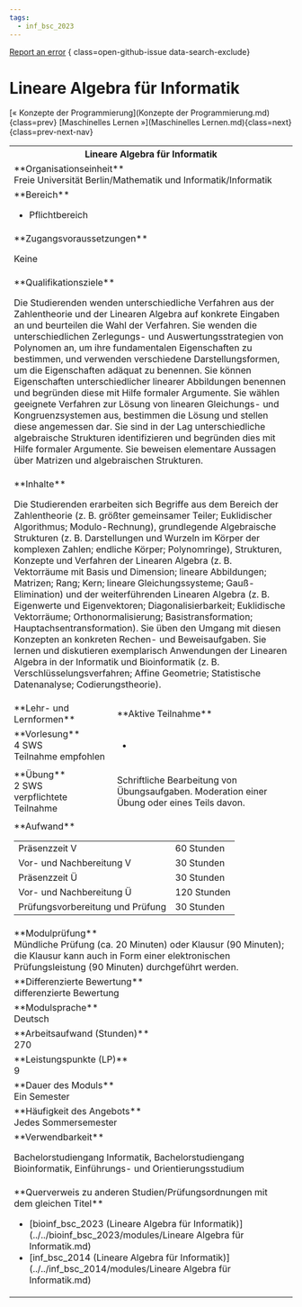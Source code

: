 ```yaml
---
tags:
  - inf_bsc_2023
---
```

[Report an error](https://github.com/SGSSGene/FUB-SUP/issues/new?title=Error%20in%20%22Lineare%20Algebra%20f%C3%BCr%20Informatik%22&body=There%20seems%20to%20be%20an%20error%20in%20module%20%22Lineare%20Algebra%20f%C3%BCr%20Informatik%22%2E%0A%0A%3CDescribe%20here%20a%20slightly%20more%20detailed%20description%20of%20what%20is%20wrong%3E&labels=bug)
{ class=open-github-issue data-search-exclude}

# Lineare Algebra für Informatik

[« Konzepte der Programmierung](Konzepte der Programmierung.md){class=prev}
[Maschinelles Lernen »](Maschinelles Lernen.md){class=next}
{class=prev-next-nav}

<table markdown id="moduledesc">
<tr markdown class="moduledesc_head"><th colspan="2">Lineare Algebra für Informatik </th></tr>
<tr markdown><td colspan="2">**Organisationseinheit**   <br>Freie Universität Berlin/Mathematik und Informatik/Informatik</td></tr>

<tr markdown><td colspan="2">**Bereich**<br>


- Pflichtbereich

</td></tr>

<tr markdown><td colspan="2">**Zugangsvoraussetzungen** <br>

Keine


</td></tr>
<tr markdown><td colspan="2">**Qualifikationsziele**    <br>

Die Studierenden wenden unterschiedliche Verfahren aus der Zahlentheorie und
der Linearen Algebra auf konkrete Eingaben an und beurteilen die Wahl der
Verfahren. Sie wenden die unterschiedlichen Zerlegungs- und
Auswertungsstrategien von Polynomen an, um ihre fundamentalen Eigenschaften
zu bestimmen, und verwenden verschiedene Darstellungsformen, um die
Eigenschaften adäquat zu benennen. Sie können Eigenschaften
unterschiedlicher linearer Abbildungen benennen und begründen diese mit
Hilfe formaler Argumente. Sie wählen geeignete Verfahren zur Lösung von
linearen Gleichungs- und Kongruenzsystemen aus, bestimmen die Lösung und
stellen diese angemessen dar. Sie sind in der Lag unterschiedliche
algebraische Strukturen identifizieren und begründen dies mit Hilfe formaler
Argumente. Sie beweisen elementare Aussagen über Matrizen und algebraischen
Strukturen.


</td></tr>
<tr markdown><td colspan="2">**Inhalte**                <br>

Die Studierenden erarbeiten sich Begriffe aus dem Bereich der Zahlentheorie
(z. B. größter gemeinsamer Teiler; Euklidischer Algorithmus;
Modulo-Rechnung), grundlegende Algebraische Strukturen (z. B. Darstellungen
und Wurzeln im Körper der komplexen Zahlen; endliche Körper; Polynomringe),
Strukturen, Konzepte und Verfahren der Linearen Algebra (z. B. Vektorräume
mit Basis und Dimension; lineare Abbildungen; Matrizen; Rang; Kern; lineare
Gleichungssysteme; Gauß-Elimination) und der weiterführenden Linearen
Algebra (z. B. Eigenwerte und Eigenvektoren; Diagonalisierbarkeit;
Euklidische Vektorräume; Orthonormalisierung; Basistransformation;
Hauptachsentransformation). Sie üben den Umgang mit diesen Konzepten an
konkreten Rechen- und Beweisaufgaben. Sie lernen und diskutieren
exemplarisch Anwendungen der Linearen Algebra in der Informatik und
Bioinformatik (z. B. Verschlüsselungsverfahren; Affine Geometrie;
Statistische Datenanalyse; Codierungstheorie).


</td></tr>

<tr markdown><td>**Lehr- und Lernformen**</td><td>**Aktive Teilnahme**</td></tr>
<tr markdown><td> **Vorlesung** <br>4 SWS <br> Teilnahme empfohlen</td><td>

-
</td></tr>
<tr markdown><td> **Übung** <br>2 SWS <br> verpflichtete Teilnahme</td><td>

Schriftliche Bearbeitung von Übungsaufgaben. Moderation einer Übung oder eines Teils davon.
</td></tr>
<tr markdown><td colspan="2">**Aufwand**                <br>
<table class="aufwand_table">
<tr><td>Präsenzzeit V</td><td>60 Stunden</td></tr>
<tr><td>Vor- und Nachbereitung V</td><td>30 Stunden</td></tr>
<tr><td>Präsenzzeit Ü</td><td>30 Stunden</td></tr>
<tr><td>Vor- und Nachbereitung Ü</td><td>120 Stunden</td></tr>
<tr><td>Prüfungsvorbereitung und Prüfung</td><td>30 Stunden</td></tr>
</table>

</td></tr>
<tr markdown><td colspan="2">**Modulprüfung**             <br>Mündliche Prüfung (ca. 20 Minuten) oder Klausur (90 Minuten); die Klausur
kann auch in Form einer elektronischen Prüfungsleistung (90 Minuten)
durchgeführt werden.


</td></tr>
<tr markdown><td colspan="2">**Differenzierte Bewertung** <br>differenzierte Bewertung

</td></tr>
<tr markdown><td colspan="2">**Modulsprache**             <br>Deutsch</td></tr>
<tr markdown><td colspan="2">**Arbeitsaufwand (Stunden)** <br>270</td></tr>
<tr markdown><td colspan="2">**Leistungspunkte (LP)**     <br>9</td></tr>
<tr markdown><td colspan="2">**Dauer des Moduls**         <br>Ein Semester</td></tr>
<tr markdown><td colspan="2">**Häufigkeit des Angebots**  <br>Jedes Sommersemester</td></tr>
<tr markdown><td colspan="2">**Verwendbarkeit**           <br>

Bachelorstudiengang Informatik, Bachelorstudiengang Bioinformatik,
Einführungs- und Orientierungsstudium


</td></tr>

<tr markdown><td colspan="2">**Querverweis zu anderen Studien/Prüfungsordnungen mit dem gleichen Titel**<br>


- [bioinf_bsc_2023 (Lineare Algebra für Informatik)](../../bioinf_bsc_2023/modules/Lineare Algebra für Informatik.md)
- [inf_bsc_2014 (Lineare Algebra für Informatik)](../../inf_bsc_2014/modules/Lineare Algebra für Informatik.md)

</td></tr>

</table>
